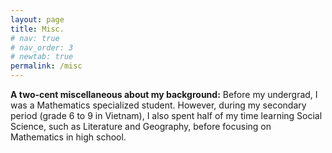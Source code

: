 ```yaml
---
layout: page
title: Misc.
# nav: true
# nav_order: 3
# newtab: true
permalink: /misc
---
```


**A two-cent miscellaneous about my background:** Before my undergrad, I was a Mathematics specialized student. However, during my secondary period (grade 6 to 9 in Vietnam), I also spent half of my time learning Social Science, such as Literature and Geography, before focusing on Mathematics in high school.

<div align="center" style="transform: scale(0.9); transform-origin: top center;">
  <script type="text/javascript" id="clustrmaps" src="//clustrmaps.com/map_v2.js?d=d6uRUBCk1WnZoZmOy0g4RyPNManqNTP3GXfRveHzvL8&cl=ffffff&w=a"></script>
</div>

